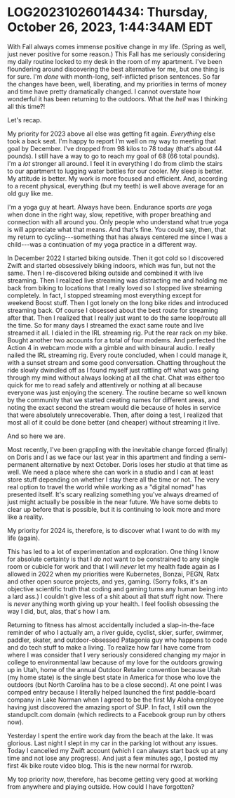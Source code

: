 # LOG20231026014434: Thursday, October 26, 2023, 1:44:34AM EDT

With Fall always comes immense positive change in my life. (Spring as well, just never positive for some reason.) This Fall has me seriously considering my daily routine locked to my desk in the room of my apartment. I've been floundering around discovering the best alternative for me, but one thing is for sure. I'm *done* with month-long, self-inflicted prison sentences. So far the changes have been, well, liberating, and my priorities in terms of money and time have pretty dramatically changed. I cannot overstate how wonderful it has been returning to the outdoors. What the *hell* was I thinking all this time?!

Let's recap.

My priority for 2023 above all else was getting fit again. *Everything* else took a back seat. I'm happy to report I'm well on my way to meeting that goal by December. I've dropped from 98 kilos to 78 today (that's about 44 pounds). I still have a way to go to reach my goal of 68 (66 total pounds). I'm a *lot* stronger all around. I feel it in everything I do from climb the stairs to our apartment to lugging water bottles for our cooler. My sleep is better. My attitude is better. My work is more focused and efficient. And, according to a recent physical, everything (but my teeth) is well above average for an old guy like me.

I'm a yoga guy at heart. Always have been. Endurance sports *are* yoga when done in the right way, slow, repetitive, with proper breathing and connection with all around you. Only people who understand what true yoga is will appreciate what that means. And that's fine. You could say, then, that my return to cycling---something that has always centered me since I was a child---was a continuation of my yoga practice in a different way.

In December 2022 I started biking outside. Then it got cold so I discovered Zwift and started obsessively biking indoors, which was fun, but not the same. Then I re-discovered biking outside and combined it with live streaming. Then I realized live streaming was distracting me and holding me back from biking to locations that I really loved so I stopped live streaming completely. In fact, I stopped streaming most everything except for weekend Boost stuff. Then I got lonely on the long bike rides and introduced streaming back. Of course I obsessed about the best route for streaming after that. Then I realized that I really just want to do the same loop/route all the time. So for many days I streamed the exact same route and live streamed it all. I dialed in the IRL streaming rig. Put the rear rack on my bike. Bought another two accounts for a total of four modems. And perfected the Action 4 in webcam mode with a gimble and with binaural audio. I really nailed the IRL streaming rig. Every route concluded, when I could manage it, with a sunset stream and some good conversation. Chatting throughout the ride slowly dwindled off as I found myself just rattling off what was going through my mind without always looking at all the chat. Chat was either too quick for me to read safely and attentively or nothing at all because everyone was just enjoying the scenery. The routine became so well known by the community that we started creating names for different areas, and noting the exact second the stream would die because of holes in service that were absolutely unrecoverable. Then, after doing a test, I realized that most all of it could be done better (and cheaper) without streaming it live.

And so here we are.

Most recently, I've been grappling with the inevitable change forced (finally) on Doris and I as we face our last year in this apartment and finding a semi-permanent alternative by next October. Doris loses her studio at that time as well. We need a place where she can work in a studio and I can at least store stuff depending on whether I stay there all the time or not. The very real option to travel the world while working as a "digital nomad" has presented itself. It's scary realizing something you've always dreamed of just might actually be possible in the near future. We have some debts to clear up before that is possible, but it is continuing to look more and more like a reality.

My priority for 2024 is, therefore, is to discover what I want to do with my life (again).

This has led to a lot of experimentation and exploration. One thing I know for absolute certainty is that I *do not* want to be constrained to any single room or cubicle for work and that I will *never* let my health fade again as I allowed in 2022 when my priorities were Kubernetes, Bonzai, PEGN, Ratx and other open source projects, and yes, gaming. (Sorry folks, it's an objective scientific truth that coding and gaming turns any human being into a lard ass.) I couldn't give less of a shit about all that stuff right now. There is *never* anything worth giving up your health. I feel foolish obsessing the way I did, but, alas, that's how I am.

Returning to fitness has almost accidentally included a slap-in-the-face reminder of who I actually am, a river guide, cyclist, skier, surfer, swimmer, paddler, skater, and outdoor-obsessed Patagonia guy who happens to code and do tech stuff to make a living. To realize how far I have come from where I was consider that I very seriously considered changing my major in college to environmental law because of my love for the outdoors growing up in Utah, home of the annual Outdoor Retailer convention because Utah (my home state) is the single best state in America for those who love the outdoors (but North Carolina has to be a close second). At one point I was comped entry because I literally helped launched the first paddle-board company in Lake Norman when I agreed to be the first My Aloha employee having just discovered the amazing sport of SUP. In fact, I still own the standupclt.com domain (which redirects to a Facebook group run by others now).

Yesterday I spent the entire work day from the beach at the lake. It was glorious. Last night I slept in my car in the parking lot without any issues. Today I cancelled my Zwift account (which I can always start back up at any time and not lose any progress). And just a few minutes ago, I posted my first 4k bike route video blog. This is the new normal for rwxrob.

My top priority now, therefore, has become getting very good at working from anywhere and playing outside. How could I have forgotten?
